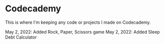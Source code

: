 # Codecademy
This is where I'm keeping any code or projects I made on Codecademy.

May 2, 2022: Added Rock, Paper, Scissors game
May 2, 2022: Added Sleep Debt Calculator
